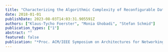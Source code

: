 ```yaml
---
title: "Characterizing the Algorithmic Complexity of Reconfigurable Data Center Architectures"
date: 2018-01-01
publishDate: 2023-08-03T14:03:31.905591Z
authors: ["Klaus-Tycho Foerster", "Monia Ghobadi", "Stefan Schmid"]
publication_types: ["1"]
abstract: ""
featured: false
publication: "*Proc. ACM/IEEE Symposium on Architectures for Networking and Communications Systems (ANCS)*"
---
```


